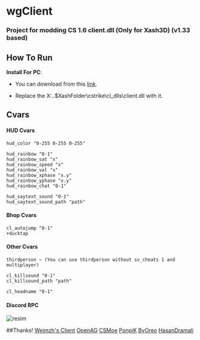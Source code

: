 # wgClient
### Project for modding CS 1.6 client.dll (Only for Xash3D) (v1.33 based)

## How To Run

**Install For PC**:

- You can download from this [link](https://github.com/whyGhosT/wgclient/releases/download/v0.7/client.dll).

- Replace the X:\..\$XashFolder\cstrike\cl_dlls\client.dll with it.

## Cvars
#### HUD Cvars
```
hud_color "0-255 0-255 0-255"

hud_rainbow "0-1"
hud_rainbow_sat "x"
hud_rainbow_speed "x"
hud_rainbow_val "x"
hud_rainbow_xphase "x.y"
hud_rainbow_yphase "x.y"
hud_rainbow_chat "0-1"

hud_saytext_sound "0-1"
hud_saytext_sound_path "path"
```
#### Bhop Cvars
```
cl_autojump "0-1"
+ducktap
```
#### Other Cvars
```
thirdperson ~ (You can use thirdperson without sv_cheats 1 and multiplayer)

cl_killsound "0-1"
cl_killsound_path "path"

cl_headname "0-1"
```

#### Discord RPC
![resim](https://user-images.githubusercontent.com/81658277/187113567-ef44faf7-0bf9-48e3-8111-b7763f730f09.png)

##Thanks!
[Weimzh's Client](https://github.com/weimzh/cs16-client)
[OpenAG](https://github.com/YaLTeR/OpenAG)
[CSMoe](https://github.com/MoeMod/CSMoE)
[PonpiK](https://github.com/ponpik)
[ByOreo](https://github.com/byoreo)
[HasanDramali](https://github.com/hasandramali)
